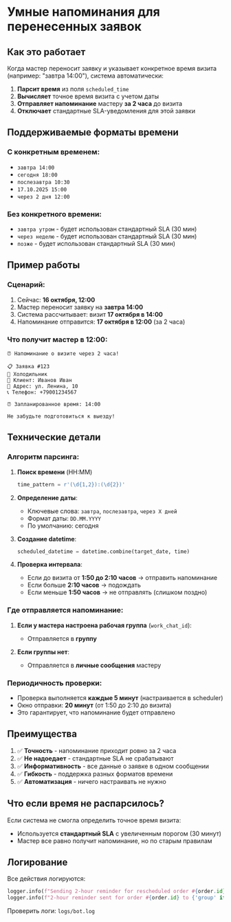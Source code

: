 # Умные напоминания для перенесенных заявок

## Как это работает

Когда мастер переносит заявку и указывает конкретное время визита (например: "завтра 14:00"), система автоматически:

1. **Парсит время** из поля `scheduled_time`
2. **Вычисляет** точное время визита с учетом даты
3. **Отправляет напоминание** мастеру **за 2 часа** до визита
4. **Отключает** стандартные SLA-уведомления для этой заявки

## Поддерживаемые форматы времени

### С конкретным временем:
- `завтра 14:00`
- `сегодня 18:00`
- `послезавтра 10:30`
- `17.10.2025 15:00`
- `через 2 дня 12:00`

### Без конкретного времени:
- `завтра утром` - будет использован стандартный SLA (30 мин)
- `через неделю` - будет использован стандартный SLA (30 мин)
- `позже` - будет использован стандартный SLA (30 мин)

## Пример работы

### Сценарий:
1. Сейчас: **16 октября, 12:00**
2. Мастер переносит заявку на **завтра 14:00**
3. Система рассчитывает: визит **17 октября в 14:00**
4. Напоминание отправится: **17 октября в 12:00** (за 2 часа)

### Что получит мастер в 12:00:
```
⏰ Напоминание о визите через 2 часа!

📋 Заявка #123
🔧 Холодильник
👤 Клиент: Иванов Иван
📍 Адрес: ул. Ленина, 10
📞 Телефон: +79001234567

⏰ Запланированное время: 14:00

Не забудьте подготовиться к выезду!
```

## Технические детали

### Алгоритм парсинга:

1. **Поиск времени** (HH:MM)
   ```python
   time_pattern = r'(\d{1,2}):(\d{2})'
   ```

2. **Определение даты**:
   - Ключевые слова: `завтра`, `послезавтра`, `через X дней`
   - Формат даты: `DD.MM.YYYY`
   - По умолчанию: сегодня

3. **Создание datetime**:
   ```python
   scheduled_datetime = datetime.combine(target_date, time)
   ```

4. **Проверка интервала**:
   - Если до визита от **1:50 до 2:10 часов** → отправить напоминание
   - Если больше **2:10 часов** → подождать
   - Если меньше **1:50 часов** → не отправлять (слишком поздно)

### Где отправляется напоминание:

1. **Если у мастера настроена рабочая группа** (`work_chat_id`):
   - Отправляется в **группу**

2. **Если группы нет**:
   - Отправляется в **личные сообщения** мастеру

### Периодичность проверки:

- Проверка выполняется **каждые 5 минут** (настраивается в scheduler)
- Окно отправки: **20 минут** (от 1:50 до 2:10 до визита)
- Это гарантирует, что напоминание будет отправлено

## Преимущества

1. ✅ **Точность** - напоминание приходит ровно за 2 часа
2. ✅ **Не надоедает** - стандартные SLA не срабатывают
3. ✅ **Информативность** - все данные о заявке в одном сообщении
4. ✅ **Гибкость** - поддержка разных форматов времени
5. ✅ **Автоматизация** - ничего настраивать не нужно

## Что если время не распарсилось?

Если система не смогла определить точное время визита:
- Используется **стандартный SLA** с увеличенным порогом (30 минут)
- Мастер все равно получит напоминание, но по старым правилам

## Логирование

Все действия логируются:
```python
logger.info(f"Sending 2-hour reminder for rescheduled order #{order.id}, scheduled at {scheduled_datetime}")
logger.info(f"2-hour reminder sent for order #{order.id} to {'group' if master.work_chat_id else 'DM'} {target_chat_id}")
```

Проверить логи: `logs/bot.log`

